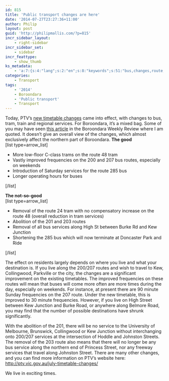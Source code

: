 ```yaml
---
id: 815
title: 'Public transport changes are here'
date: '2014-07-27T23:27:36+11:00'
author: Philip
layout: post
guid: 'http://philipmallis.com/?p=815'
incr_sidebar_layout:
    - right-sidebar
incr_sidebar_set:
    - sidebar
incr_feattype:
    - show_thumb
ks_metadata:
    - 'a:7:{s:4:"lang";s:2:"en";s:8:"keywords";s:51:"bus,changes,route,services,207,frequencies,kew,live";s:19:"keywords_autoupdate";i:1;s:11:"description";s:155:"bus, tram, train and regional services. For Boroondara, it''s a mixed bag. Some of you may have seen this article in the Boroondara Weekly Review where I am";s:22:"description_autoupdate";i:1;s:5:"title";s:0:"";s:6:"robots";s:12:"index,follow";}'
categories:
    - Transport
tags:
    - '2014'
    - Boroondara
    - 'Public transport'
    - Transport
---
```


Today, PTV’s [new timetable changes](http://ptv.vic.gov.au/july-timetable-changes/) came into effect, with changes to bus, tram, train and regional services. For Boroondara, it’s a mixed bag. Some of you may have seen [this article](http://www.theweeklyreviewboroondara.com.au/story/1806163/new-transport-timetables-terrible-news-for-boroondara/) in the Boroondara Weekly Review where I am quoted. It doesn’t give an overall view of the changes, which almost exclusively affect the northern part of Boroondara. **The good**  
\[list type=arrow\_list\]

- More low-floor C-class trams on the route 48 tram
- Vastly improved frequencies on the 200 and 207 bus routes, especially on weekends
- Introduction of Saturday services for the route 285 bus
- Longer operating hours for buses

\[/list\]

**The not-so-good**  
\[list type=arrow\_list\]

- Removal of the route 24 tram with no compensatory increase on the route 48 (overall reduction in tram services)
- Abolition of the 201 and 203 routes
- Removal of all bus services along High St between Burke Rd and Kew Junction
- Shortening the 285 bus which will now terminate at Doncaster Park and Ride

\[/list\]

The effect on residents largely depends on where you live and what your destination is. If you live along the 200/207 routes and wish to travel to Kew, Collingwood, Parkville or the city, the changes are a significant improvement on the existing timetables. The improved frequencies on these routes will mean that buses will come more often are more times during the day, especially on weekends. For instance, at present there are 90 minute Sunday frequencies on the 207 route. Under the new timetable, this is improved to 30 minute frequencies. However, if you live on High Street between Kew Junction and Burke Road, or anywhere along Belmore Road, you may find that the number of possible destinations have shrunk significantly.

With the abolition of the 201, there will be no service to the University of Melbourne, Brunswick, Collingwood or Kew Junction without interchanging onto 200/207 services at the intersection of Hoddle and Johnston Streets. The removal of the 203 route also means that there will no longer be any bus service along the northern end of Princess Street, nor any freeway services that travel along Johnston Street. There are many other changes, and you can find more information on PTV’s website here: <http://ptv.vic.gov.au/july-timetable-changes/>

We live in exciting times.